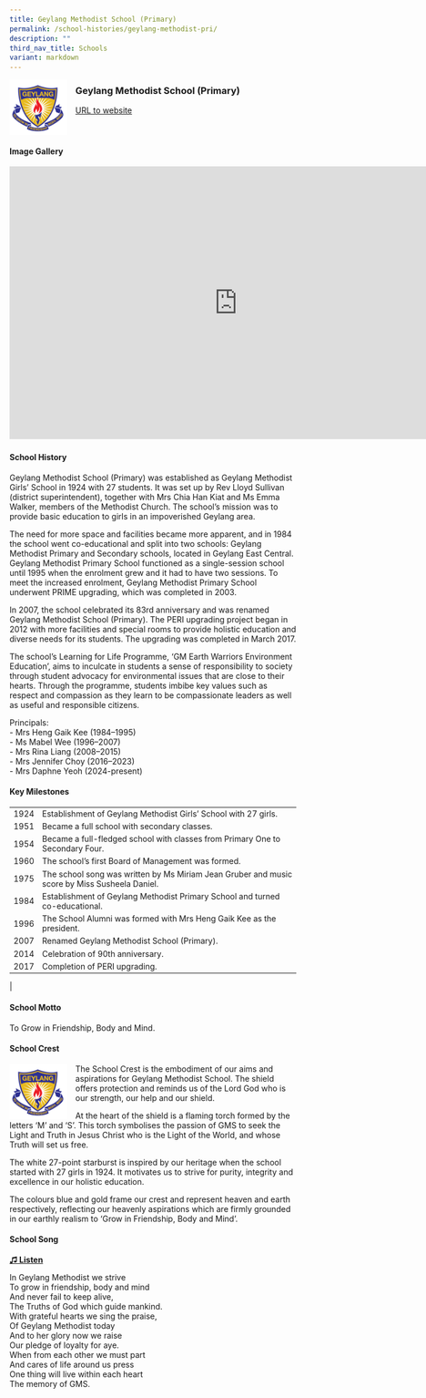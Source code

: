 ```yaml
---
title: Geylang Methodist School (Primary)
permalink: /school-histories/geylang-methodist-pri/
description: ""
third_nav_title: Schools
variant: markdown
---
```

<img align="left" style="width:20%;margin-right:15px;" src="/images/geylangmethodistpri1.png">

### **Geylang Methodist School (Primary)**
[URL to website](https://geylangmethodistpri.moe.edu.sg/) 

<br clear="left">

#### **Image Gallery**
<iframe src="https://docs.google.com/presentation/d/e/2PACX-1vQg0wK6zt-ScCvN5A2-LScPrzxXx5jguUHYNbACsyjFqdDQdTTsKsx1jw5WTw8ZEa4ppXjMdI0zKyrv/embed?start=false&amp;loop=true&amp;delayms=5000" frameborder="0" width="800" height="479" allowfullscreen="true"></iframe>



#### **School History**
Geylang Methodist School (Primary) was established as Geylang Methodist Girls’ School in 1924 with 27 students. It was set up by Rev Lloyd Sullivan (district superintendent), together with Mrs Chia Han Kiat and Ms Emma Walker, members of the Methodist Church. The school’s mission was to provide basic education to girls in an impoverished Geylang area.

The need for more space and facilities became more apparent, and in 1984 the school went co-educational and split into two schools: Geylang Methodist Primary and Secondary schools, located in Geylang East Central. Geylang Methodist Primary School functioned as a single-session school until 1995 when the enrolment grew and it had to have two sessions. To meet the increased enrolment, Geylang Methodist Primary School underwent PRIME upgrading, which was completed in 2003.&nbsp;

In 2007, the school celebrated its 83rd anniversary and was renamed Geylang Methodist School (Primary). The PERI upgrading project began in 2012 with more facilities and special rooms to provide holistic education and diverse needs for its students. The upgrading was completed in March 2017.

The school’s Learning for Life Programme, ‘GM Earth Warriors Environment Education’, aims to inculcate in students a sense of responsibility to society through student advocacy for environmental issues that are close to their hearts. Through the programme, students imbibe key values such as respect and compassion as they learn to be compassionate leaders as well as useful and responsible citizens.&nbsp;

Principals:<br>
\- Mrs Heng Gaik Kee (1984–1995)<br>
\- Ms Mabel Wee (1996–2007)<br>
\- Mrs Rina Liang (2008–2015)<br>
\- Mrs Jennifer Choy (2016–2023)<br>
\- Mrs Daphne Yeoh (2024-present) 

#### **Key Milestones**

|  |  |
|:---:|---|
| 1924 | Establishment of Geylang Methodist Girls’ School with 27 girls. |
| 1951 | Became a full school with secondary classes. |
| 1954 | Became a full-fledged school with classes from Primary One to Secondary Four. |
| 1960 | The school’s first Board of Management was formed. |
| 1975 | The school song was written by Ms Miriam Jean Gruber and music score by Miss Susheela Daniel. |
| 1984 | Establishment of Geylang Methodist Primary School and turned co-educational. |
| 1996 | The School Alumni was formed with Mrs Heng Gaik Kee as the president. |
| 2007 | Renamed Geylang Methodist School (Primary). |
| 2014 | Celebration of 90th anniversary. |
| 2017 | Completion of PERI upgrading. |
|

#### **School Motto**
To Grow in Friendship, Body and Mind.

#### **School Crest**
<img align="left" style="width:20%;margin-right:15px;" src="/images/geylangmethodistpri1.png">

The School Crest is the embodiment of our aims and aspirations for Geylang Methodist School. The shield offers protection and reminds us of the Lord God who is our strength, our help and our shield.

At the heart of the shield is a flaming torch formed by the letters ‘M’ and ‘S’. This torch symbolises the passion of GMS to seek the Light and Truth in Jesus Christ who is the Light of the World, and whose Truth will set us free.

The white 27-point starburst is inspired by our heritage when the school started with 27 girls in 1924. It motivates us to strive for purity, integrity and excellence in our holistic education.

The colours blue and gold frame our crest and represent heaven and earth respectively, reflecting our heavenly aspirations which are firmly grounded in our earthly realism to ‘Grow in Friendship, Body and Mind’.

#### **School Song**
<a target="\_blank" href="https://drive.google.com/file/d/18qcEr17GvXm0MhWRZZGV8X3GSKEcnBub/view?usp=share_link">**♫ Listen**</a> 


In Geylang Methodist we strive<br>
To grow in friendship, body and mind<br>
And never fail to keep alive,<br>
The Truths of God which guide mankind.<br>
With grateful hearts we sing the praise,<br>
Of Geylang Methodist today<br>
And to her glory now we raise<br>
Our pledge of loyalty for aye.<br>
When from each other we must part<br>
And cares of life around us press<br>
One thing will live within each heart<br>
The memory of GMS.